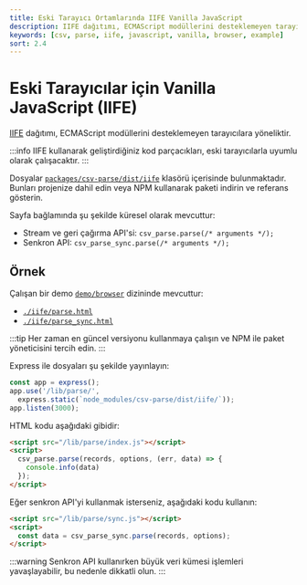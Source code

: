 ```yaml
---
title: Eski Tarayıcı Ortamlarında IIFE Vanilla JavaScript
description: IIFE dağıtımı, ECMAScript modüllerini desteklemeyen tarayıcılara yöneliktir. Bu sayfa, IIFE ile kullanıma hazır JavaScript'in nasıl entegre edileceğini açıklamaktadır.
keywords: [csv, parse, iife, javascript, vanilla, browser, example]
sort: 2.4
---
```


# Eski Tarayıcılar için Vanilla JavaScript (IIFE)

[IIFE](https://developer.mozilla.org/en-US/docs/Glossary/IIFE) dağıtımı, ECMAScript modüllerini desteklemeyen tarayıcılara yöneliktir. 

:::info
IIFE kullanarak geliştirdiğiniz kod parçacıkları, eski tarayıcılarla uyumlu olarak çalışacaktır.
:::

Dosyalar [`packages/csv-parse/dist/iife`](https://github.com/adaltas/node-csv/tree/master/packages/csv-parse/dist/iife) klasörü içerisinde bulunmaktadır. Bunları projenize dahil edin veya NPM kullanarak paketi indirin ve referans gösterin.

Sayfa bağlamında şu şekilde küresel olarak mevcuttur:

* Stream ve geri çağırma API'si: `csv_parse.parse(/* arguments */);`
* Senkron API: `csv_parse_sync.parse(/* arguments */);`

## Örnek

Çalışan bir demo [`demo/browser`](https://github.com/adaltas/node-csv/tree/master/demo/browser) dizininde mevcuttur:

* [`./iife/parse.html`](https://github.com/adaltas/node-csv/tree/master/demo/browser/iife/parse.html)
* [`./iife/parse_sync.html`](https://github.com/adaltas/node-csv/tree/master/demo/browser/iife/parse_sync.html)

:::tip
Her zaman en güncel versiyonu kullanmaya çalışın ve NPM ile paket yöneticisini tercih edin.
:::

Express ile dosyaları şu şekilde yayınlayın:

```js
const app = express();
app.use('/lib/parse/',
  express.static(`node_modules/csv-parse/dist/iife/`));
app.listen(3000);
```

HTML kodu aşağıdaki gibidir:

```html
<script src="/lib/parse/index.js"></script>
<script>
  csv_parse.parse(records, options, (err, data) => {
    console.info(data)
  });
</script>
```

Eğer senkron API'yi kullanmak isterseniz, aşağıdaki kodu kullanın:

```html
<script src="/lib/parse/sync.js"></script>
<script>
  const data = csv_parse_sync.parse(records, options);
</script>
```

:::warning
Senkron API kullanırken büyük veri kümesi işlemleri yavaşlayabilir, bu nedenle dikkatli olun. 
:::